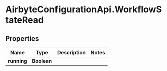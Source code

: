 # AirbyteConfigurationApi.WorkflowStateRead

## Properties

Name | Type | Description | Notes
------------ | ------------- | ------------- | -------------
**running** | **Boolean** |  | 


